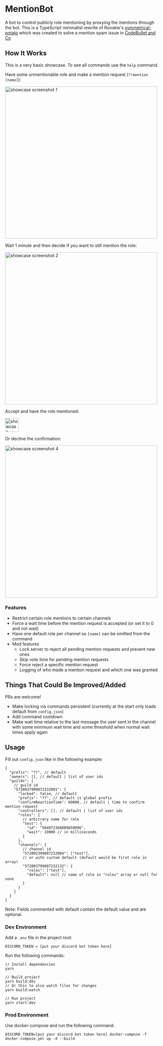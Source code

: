 # MentionBot

A bot to control publicly role mentioning by proxying the mentions through the bot. This is a
TypeScript minimalist rewrite of Rooskie's
[symmetrical-potato](https://github.com/GalaxySH/symmetrical-potato) which was created to solve a
mention spam issue in [CodeBullet and Co](https://discord.gg/3wTEZkh)

## How It Works

This is a very basic showcase. To see all commands use the `help` command.

Have some unmentionable role and make a mention request (`?!mention [name]`):

<img alt="showcase screenshot 1" src="https://cdn.discordapp.com/attachments/574189601338556429/771823297960738816/unknown.png" width=500 />

Wait 1 minute and then decide if you want to still mention the role:

<img alt="showcase screenshot 2" src="https://cdn.discordapp.com/attachments/574189601338556429/771824895181062154/unknown.png" width=500 />

Accept and have the role mentioned:

<img alt="showcase screenshot 3" src="https://cdn.discordapp.com/attachments/574189601338556429/771826150817005618/unknown.png" height=45 />

Or decline the confirmation:

<img alt="showcase screenshot 4" src="https://cdn.discordapp.com/attachments/574189601338556429/771827067511636039/unknown.png" width=500 />

### Features

- Restrict certain role mentions to certain channels
- Force a wait time before the mention request is accepted (or set it to 0 and not wait)
- Have one default role per channel so `[name]` can be omitted from the command
- Mod features
  - Lock server to reject all pending mention requests and prevent new ones
  - Skip vote time for pending mention requests
  - Force reject a specific mention request
  - Logging of who made a mention request and which one was granted

## Things That Could Be Improved/Added

PRs are welcome!

- Make locking via commands persistent (currently at the start only loads default from
  `config.json`)
- Add command cooldown
- Make wait time relative to the last message the user sent in the channel with some minimum wait
  time and some threshold when normal wait times apply again

## Usage

Fill out `config.json` like in the following example:

```jsonc
{
  "prefix": "??", // default
  "owners": [], // default | list of user ids
  "guilds": {
    // guild id
    "5720037990072332001": {
      "locked": false, // default
      "prefix": "??", // default is global prefix
      "confirmReactionTime": 60000, // default | time to confirm mention request
      "controllers": [], // default | list of user ids
      "roles": {
        // arbitrary name for role
        "test": {
          "id": "584072368809859096",
          "wait": 10000 // in milliseconds
        }
      },
      "channels": {
        // channel id
        "572002399007232004": ["test"],
        // or with custom default (default would be first role in array)
        "572003799007232132": {
          "roles": ["test"],
          "default": null // name of role in "roles" array or null for none
        }
      }
    }
  }
}
```

Note: Fields commented with default contain the default value and are optional.

### Dev Environment

Add a `.env` file in the project root:

```env
DISCORD_TOKEN = [put your discord bot token here]
```

Run the following commands:

```bsh
// Install dependencies
yarn

// Build project
yarn build:dev
// Or this to also watch files for changes
yarn build:watch

// Run project
yarn start:dev
```

### Prod Environment

Use docker-compose and run the following command:

```terminal
DISCORD_TOKEN=[put your discord bot token here] docker-compose -f docker-compose.yml up -d --build
```
